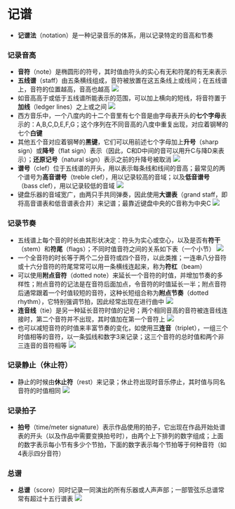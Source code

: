 # 记谱
* **记谱法**（notation）是一种记录音乐的体系，用以记录特定的音高和节奏
### 记录音高
* **音符**（note）是椭圆形的符号，其时值由符头的实心有无和符尾的有无来表示
* **五线谱**（staff）由五条横线组成，音符被放置在这五条线上或线间；在五线谱上，音符的位置越高，音高也越高
![](../images/五线谱.jpg)
* 如音高高于或低于五线谱所能表示的范围，可以加上横向的短线，将音符置于**加线**（ledger lines）之上或之间
![](../images/加线.jpg)
* 西方音乐中，一个八度内的十二个音里有七个音是由字母表开头的**七个字母**表示的：A,B,C,D,E,F,G；这个序列在不同音高的八度中重复出现，对应着钢琴的七个**白键**
* 其他五个音对应着钢琴的**黑键**，它们可以用前述七个字母加上**升号**（sharp sign）或**降号**（flat sign）表示（因此，C和D中间的音可以用升C与降D来表示）；**还原记号**（natural sign）表示之前的升降号被取消
![](../images/升降号.jpg)
* **谱号**（clef）位于五线谱的开头，用以表示每条线和线间的音高；最常见的两个谱号为**高音谱号**（treble clef），用以记录较高的音域；以及**低音谱号**（bass clef），用以记录较低的音域
![](../images/谱号.jpg)
* 键盘乐器的音域宽广，由两只手共同弹奏，因此使用**大谱表**（grand staff，即将高音谱表和低音谱表合并）来记谱；最靠近键盘中央的C音称为中央C
![](../images/大谱表.jpg)
### 记录节奏
* 五线谱上每个音的时长由其形状决定：符头为实心或空心，以及是否有**符干**（stem）和**符尾**（flags）；不同时值音符之间的关系如下表（一个小节）
![](../images/时值.jpg)
* 一个全音符的时长等于两个二分音符或四个音符，以此类推；一连串八分音符或十六分音符的符尾常常可以用一条横线连起来，称为**符杠**（beam）
* 可以使用**附点音符**（dotted note）来延长一个音符的时值，并增加节奏的多样性；附点音符的记法是在音符后面加点，令音符的时值延长一半；附点音符后通常跟着一个时值较短的音符，这种长短组合称为**附点节奏**（dotted rhythm），它特别强调节拍，因此经常出现在进行曲中
![](../images/附点音符.jpg)
* **连音线**（tie）是另一种延长音符时值的记号；两个相同音高的音符被连音线连接时，第二个音符并不出现，其时值加在第一个音符上
![](../images/连音线.jpg)
* 也可以减短音符的时值来丰富节奏的变化，如使用**三连音**（triplet），一组三个时值相等的音符，以一条弧线和数字3来记录；这三个音符的总时值和两个非三连音的音符相等
![](../images/三连音.jpg)
### 记录静止（休止符）
* 静止的时候由**休止符**（rest）来记录；休止符出现时音乐停止，其时值与同名音符的时值相同
![](../images/休止符.jpg)
### 记录拍子
* **拍号**（time/meter signature）表示作品使用的拍子，它出现在作品开始处谱表的开头（以及作品中需要变换拍号时），由两个上下排列的数字组成；上面的数字表示每小节有多少个节拍，下面的数字表示每个节拍等于何种音符（如4表示四分音符）
### 总谱
* **总谱**（score）同时记录一同演出的所有乐器或人声声部；一部管弦乐总谱常常有超过十五行谱表
![](../images/总谱.jpg)